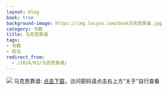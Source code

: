 ```yaml
---
layout: blog
book: true
background-image: https://img.locyoo.com/book马克思靠谱.jpg
category: 书籍
title: 马克思靠谱
tags:
- 书籍
- 政治
redirect_from:
  - /2024/03/马克思靠谱/
---
```

![](https://img.locyoo.com/book马克思靠谱.jpg)
马克思靠谱: <a name = "ref1" href="https://url18.ctfile.com/f/50983618-1253579623-59fe8b?p=3619">点击下载</a>，访问密码请点击右上方“关于”自行查看